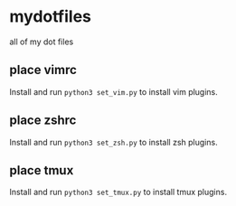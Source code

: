 # mydotfiles
all of my dot files

## place vimrc
Install and run `python3 set_vim.py` to install vim plugins.

## place zshrc
Install and run `python3 set_zsh.py` to install zsh plugins.

## place tmux
Install and run `python3 set_tmux.py` to install tmux plugins.
